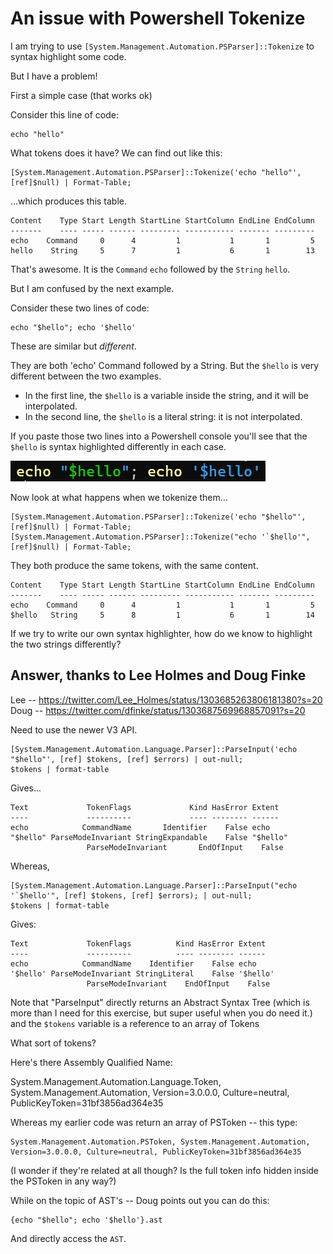 ﻿# An issue with Powershell Tokenize

I am trying to use `[System.Management.Automation.PSParser]::Tokenize` to syntax highlight some code.

But I have a problem!


First a simple case (that works ok)

Consider this line of code:

	echo "hello"

What tokens does it have? We can find out like this:

	[System.Management.Automation.PSParser]::Tokenize('echo "hello"', [ref]$null) | Format-Table;

...which produces this table.

	Content    Type Start Length StartLine StartColumn EndLine EndColumn
	-------    ---- ----- ------ --------- ----------- ------- ---------
	echo    Command     0      4         1           1       1         5
	hello    String     5      7         1           6       1        13



That's awesome. It is the `Command` `echo` followed by the `String` `hello`.

But I am confused by the next example.

Consider these two lines of code:


	echo "$hello"; echo '$hello'


These are similar but *different*.

They are both 'echo' Command followed by a String. But the `$hello` is very different between the two examples.

- In the first line, the `$hello` is a variable inside the string, and it will be interpolated.
- In the second line, the `$hello` is a literal string: it is not interpolated.

If you paste those two lines into a Powershell console you'll see that the `$hello` is syntax highlighted differently in each case.

![echo hello echo hello](echo_hello_echo_hello.png)

Now look at what happens when we tokenize them...

	[System.Management.Automation.PSParser]::Tokenize('echo "$hello"', [ref]$null) | Format-Table;
	[System.Management.Automation.PSParser]::Tokenize("echo '`$hello'", [ref]$null) | Format-Table;

They both produce the same tokens, with the same content.

	Content    Type Start Length StartLine StartColumn EndLine EndColumn
	-------    ---- ----- ------ --------- ----------- ------- ---------
	echo    Command     0      4         1           1       1         5
	$hello   String     5      8         1           6       1        14


If we try to write our own syntax highlighter, how do we know to highlight the two strings differently?


## Answer, thanks to Lee Holmes and Doug Finke


Lee -- https://twitter.com/Lee_Holmes/status/1303685263806181380?s=20
Doug -- https://twitter.com/dfinke/status/1303687569968857091?s=20


Need to use the newer V3 API.

	[System.Management.Automation.Language.Parser]::ParseInput('echo "$hello"', [ref] $tokens, [ref] $errors) | out-null;
	$tokens | format-table

Gives...

	Text             TokenFlags             Kind HasError Extent
	----             ----------             ---- -------- ------
	echo            CommandName       Identifier    False echo
	"$hello" ParseModeInvariant StringExpandable    False "$hello"
					 ParseModeInvariant       EndOfInput    False

Whereas,


	[System.Management.Automation.Language.Parser]::ParseInput("echo '`$hello'", [ref] $tokens, [ref] $errors); | out-null;
	$tokens | format-table

Gives:

	Text             TokenFlags          Kind HasError Extent
	----             ----------          ---- -------- ------
	echo            CommandName    Identifier    False echo
	'$hello' ParseModeInvariant StringLiteral    False '$hello'
					 ParseModeInvariant    EndOfInput    False


Note that "ParseInput" directly returns an Abstract Syntax Tree (which is more than I need for this exercise, but super useful when you do need it.) and the `$tokens` variable is a reference to an array of Tokens

What sort of tokens?

Here's there Assembly Qualified Name:

  System.Management.Automation.Language.Token, System.Management.Automation, Version=3.0.0.0, Culture=neutral, PublicKeyToken=31bf3856ad364e35

Whereas my earlier code was return an array of PSToken -- this type:

	System.Management.Automation.PSToken, System.Management.Automation, Version=3.0.0.0, Culture=neutral, PublicKeyToken=31bf3856ad364e35


(I wonder if they're related at all though? Is the full token info hidden inside the PSToken in any way?)


While on the topic of AST's -- Doug points out you can do this:

	{echo "$hello"; echo '$hello'}.ast

And directly access the `AST`.